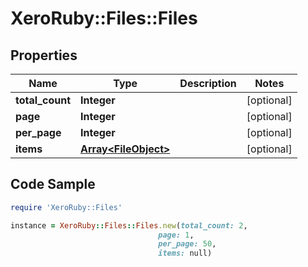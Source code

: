 # XeroRuby::Files::Files

## Properties

Name | Type | Description | Notes
------------ | ------------- | ------------- | -------------
**total_count** | **Integer** |  | [optional] 
**page** | **Integer** |  | [optional] 
**per_page** | **Integer** |  | [optional] 
**items** | [**Array&lt;FileObject&gt;**](FileObject.md) |  | [optional] 

## Code Sample

```ruby
require 'XeroRuby::Files'

instance = XeroRuby::Files::Files.new(total_count: 2,
                                 page: 1,
                                 per_page: 50,
                                 items: null)
```


